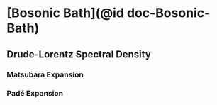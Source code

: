 # [Bosonic Bath](@id doc-Bosonic-Bath)

## Drude-Lorentz Spectral Density

### Matsubara Expansion

### Padé Expansion